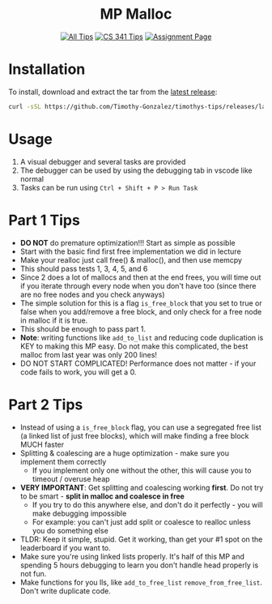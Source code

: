 <div align = center>

# MP Malloc

[![All Tips](https://img.shields.io/badge/Tips-All-green?style=for-the-badge)](../../README.md)
[![CS 341 Tips](https://img.shields.io/badge/Tips-CS_341-yellow?style=for-the-badge)](../README.md)
[![Assignment Page](https://img.shields.io/badge/Assignment-malloc-0c0?style=for-the-badge)](https://cs341.cs.illinois.edu/assignments/malloc.html)

</div>

# Installation

To install, download and extract the tar from the [latest release](https://github.com/Timothy-Gonzalez/timothys-tips/releases/latest):

```sh
curl -sSL https://github.com/Timothy-Gonzalez/timothys-tips/releases/latest/download/cs341-mp-malloc.tar | tar -xv
```

# Usage

1. A visual debugger and several tasks are provided
2. The debugger can be used by using the debugging tab in vscode like normal
3. Tasks can be run using `Ctrl + Shift + P > Run Task`

# Part 1 Tips

- **DO NOT** do premature optimization!!! Start as simple as possible
- Start with the basic find first free implementation we did in lecture
- Make your realloc just call free() & malloc(), and then use memcpy
- This should pass tests 1, 3, 4, 5, and 6
- Since 2 does a lot of mallocs and then at the end frees, you will time out if you iterate through every node
  when you don't have too (since there are no free nodes and you check anyways)
- The simple solution for this is a flag `is_free_block` that you set to true or false when you add/remove a free block,
  and only check for a free node in malloc if it is true.
- This should be enough to pass part 1.
- **Note**: writing functions like `add_to_list` and reducing code duplication is KEY to making this MP easy.
  Do not make this complicated, the best malloc from last year was only 200 lines!
- DO NOT START COMPLICATED! Performance does not matter - if your code fails to work, you will get a 0.

# Part 2 Tips

- Instead of using a `is_free_block` flag, you can use a segregated free list (a linked list of just free blocks),
  which will make finding a free block MUCH faster
- Splitting & coalescing are a huge optimization - make sure you implement them correctly
  - If you implement only one without the other, this will cause you to timeout / overuse heap
- **VERY IMPORTANT**: Get splitting and coalescing working **first**. Do not try to be smart - **split in malloc and coalesce in free**
  - If you try to do this anywhere else, and don't do it perfectly - you will make debugging impossible
  - For example: you can't just add split or coalesce to realloc unless you do something else
- TLDR: Keep it simple, stupid. Get it working, than get your #1 spot on the leaderboard if you want to.
- Make sure you're using linked lists properly. It's half of this MP and spending 5 hours debugging to learn you don't handle head properly is not fun.
- Make functions for you lls, like `add_to_free_list` `remove_from_free_list`. Don't write duplicate code.
